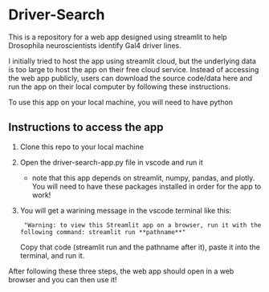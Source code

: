 # Driver-Search

This is a repository for a web app designed using streamlit to help Drosophila neuroscientists identify Gal4 driver lines.

I initially tried to host the app using streamlit cloud, but the underlying data is too large to host the app on their free cloud service. Instead of accessing the web 
app publicly, users can download the source code/data here and run the app on their local computer by following these instructions.

To use this app on your local machine, you will need to have python

## Instructions to access the app

1) Clone this repo to your local machine
2) Open the driver-search-app.py file in vscode and run it
    - note that this app depends on streamlit, numpy, pandas, and plotly. You will need to have these packages 
      installed in order for the app to work!
3) You will get a warining message in the vscode terminal like this: 

        "Warning: to view this Streamlit app on a browser, run it with the following command: streamlit run **pathname**"
        
    Copy that code (streamlit run and the pathname after it), paste it into the terminal, and run it. 

After following these three steps, the web app should open in a web browser and you can then use it!
    
